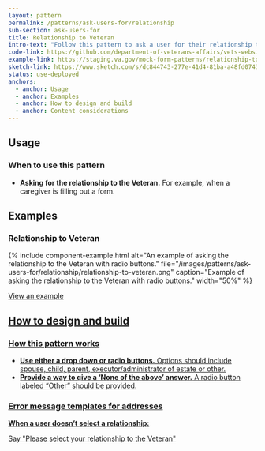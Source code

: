 ```yaml
---
layout: pattern
permalink: /patterns/ask-users-for/relationship
sub-section: ask-users-for
title: Relationship to Veteran
intro-text: "Follow this pattern to ask a user for their relationship to the Veteran."
code-link: https://github.com/department-of-veterans-affairs/vets-website/blob/main/src/platform/forms-system/src/js/web-component-patterns/relationshipToVeteranPattern.jsx
example-link: https://staging.va.gov/mock-form-patterns/relationship-to-veteran
sketch-link: https://www.sketch.com/s/dc844743-277e-41d4-81ba-a48fd0743952/p/CDC8B63A-CD03-4A68-8130-9F2A106D0961/canvas
status: use-deployed
anchors:
  - anchor: Usage
  - anchor: Examples
  - anchor: How to design and build
  - anchor: Content considerations
---
```


## Usage

### When to use this pattern

* **Asking for the relationship to the Veteran.** For example, when a caregiver is filling out a form.
 
## Examples

### Relationship to Veteran

{% include component-example.html alt="An example of asking the relationship to the Veteran with radio buttons." file="/images/patterns/ask-users-for/relationship/relationship-to-veteran.png" caption="Example of asking the relationship to the Veteran with radio buttons." width="50%" %}

<a class="vads-c-action-link--blue" href="{{ page.example-link }}">
  View an example
  
## How to design and build 

### How this pattern works

- **Use either a drop down or radio buttons.** Options should include spouse, child, parent, executor/administrator of estate or other.
- **Provide a way to give a ‘None of the above’ answer.** A radio button labeled “Other” should be provided.


### Error message templates for addresses

**When a user doesn’t select a relationship:**

Say "Please select your relationship to the Veteran"
